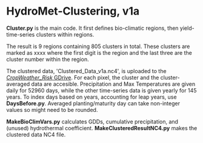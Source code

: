 # HydroMet-Clustering, v1a

**Cluster.py** is the main code. It first defines bio-climatic regions, then yield-time-series clusters within regions.

The result is 9 regions containing 805 clusters in total. These clusters are marked as xxxx where the first digit is the region and the last three are the cluster number within the region. 

The clustered data, 'Clustered_Data_v1a.nc4', is uploaded to the [_CropWeather_Risk_ GDrive](https://drive.google.com/drive/u/1/folders/1mB1umEvFzYN4-NWyQZRF-QI8yr9iBoNv). For each pixel, the cluster and the cluster-averaged data are accesible. Precipitation and Max Temperatures are given daily for 52960 days, while the other time-series data is given yearly for 145 years. To index days based on years, accounting for leap years, use **DaysBefore.py**.  Averaged planting/maturity day can take non-integer values so might need to be rounded.

**MakeBioClimVars.py** calculates GDDs, cumulative precipitation, and (unused) hydrothermal coefficient. **MakeClusteredResultNC4.py** makes the clustered data NC4 file.






